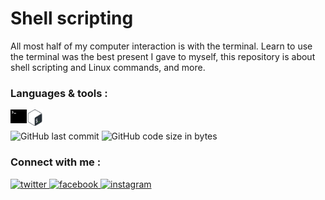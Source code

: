 # Shell scripting
All most half of my computer interaction is with the terminal. 
Learn to use the terminal was the best present I gave to myself, this repository is about shell scripting and Linux commands, and more.
<br/>
### Languages & tools :
[<img align="left" alt="Terminal" width="26px" src="./Img/terminal.svg">][shell]
[<img align="left" alt="Shell" width="26px" src="./Img/shell.png">][shell]
<br/><br/>
![GitHub last commit](https://img.shields.io/github/last-commit/AbhilashTUofficial/Shell-scripting?color=green&label=Last%20Commit%3A&style=for-the-badge)
![GitHub code size in bytes](https://img.shields.io/github/languages/code-size/AbhilashTUofficial/Shell-scripting?color=green&label=Repo%20Size%3A&style=for-the-badge)
### Connect with me :  
<a href="https://twitter.com/Abhilash_TU" target="_blank">
<img src=https://img.shields.io/badge/twitter-%2300acee.svg?&style=for-the-badge&logo=twitter&logoColor=white alt=twitter style="margin-bottom: 5px;" />
</a>
<a href="https://www.facebook.com/Abhilashtuofficial" target="_blank">
<img src=https://img.shields.io/badge/facebook-%232E87FB.svg?&style=for-the-badge&logo=facebook&logoColor=white alt=facebook style="margin-bottom: 5px;" />
</a>
<a href="https://www.instagram.com/abhilash_tu/" target="_blank">
<img src=https://img.shields.io/badge/instagram-%23000000.svg?&style=for-the-badge&logo=instagram&logoColor=white alt=instagram style="margin-bottom: 5px;" />
</a>  
<br/>

[website]: https://abhilashtuofficial.github.io/
[shell]: https://github.com/AbhilashTUofficial/Shell-scripting

